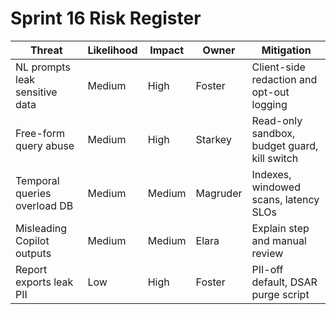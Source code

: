 # Sprint 16 Risk Register

| Threat | Likelihood | Impact | Owner | Mitigation |
| --- | --- | --- | --- | --- |
| NL prompts leak sensitive data | Medium | High | Foster | Client-side redaction and opt-out logging |
| Free-form query abuse | Medium | High | Starkey | Read-only sandbox, budget guard, kill switch |
| Temporal queries overload DB | Medium | Medium | Magruder | Indexes, windowed scans, latency SLOs |
| Misleading Copilot outputs | Medium | Medium | Elara | Explain step and manual review |
| Report exports leak PII | Low | High | Foster | PII-off default, DSAR purge script |
